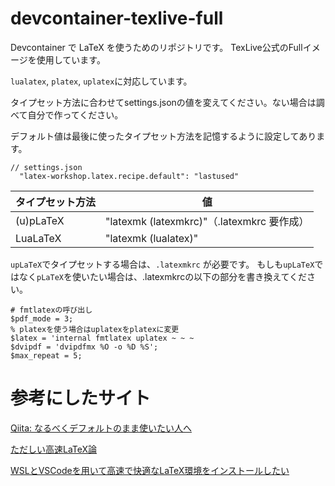 # devcontainer-texlive-full
Devcontainer で LaTeX を使うためのリポジトリです。
TexLive公式のFullイメージを使用しています。

`lualatex`, `platex`, `uplatex`に対応しています。

タイプセット方法に合わせてsettings.jsonの値を変えてください。ない場合は調べて自分で作ってください。

デフォルト値は最後に使ったタイプセット方法を記憶するように設定してあります。
```
// settings.json
  "latex-workshop.latex.recipe.default": "lastused"
``` 
| タイプセット方法 | 値 |
| --- | --- |
| (u)pLaTeX | "latexmk (latexmkrc)"（.latexmkrc 要作成）|
| LuaLaTeX | "latexmk (lualatex)" |

`upLaTeX`でタイプセットする場合は、`.latexmkrc` が必要です。
もしも`upLaTeX`ではなく`pLaTeX`を使いたい場合は、.latexmkrcの以下の部分を書き換えてください。

```
# fmtlatexの呼び出し
$pdf_mode = 3;
% platexを使う場合はuplatexをplatexに変更
$latex = 'internal fmtlatex uplatex ~ ~ ~
$dvipdf = 'dvipdfmx %O -o %D %S';
$max_repeat = 5;
```

# 参考にしたサイト

[Qiita: なるべくデフォルトのまま使いたい人へ](https://qiita.com/Yarakashi_Kikohshi/items/e9270af54569640fe80f)

[ただしい高速LaTeX論](https://qiita.com/JyJyJcr/items/69769c88eea9d0dae152)

[WSLとVSCodeを用いて高速で快適なLaTeX環境をインストールしたい](https://qiita.com/utaoji/items/d2a880905172440b27fe#latexmkrc%E3%81%AE%E8%A8%AD%E5%AE%9A)
